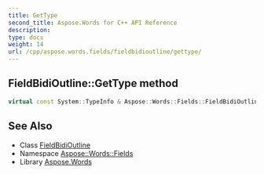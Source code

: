 ```yaml
---
title: GetType
second_title: Aspose.Words for C++ API Reference
description: 
type: docs
weight: 14
url: /cpp/aspose.words.fields/fieldbidioutline/gettype/
---
```

## FieldBidiOutline::GetType method




```cpp
virtual const System::TypeInfo & Aspose::Words::Fields::FieldBidiOutline::GetType() const override
```

## See Also

* Class [FieldBidiOutline](../)
* Namespace [Aspose::Words::Fields](../../)
* Library [Aspose.Words](../../../)
